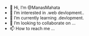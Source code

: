 - 👋 Hi, I’m @ManasMahata
- 👀 I’m interested in .web devlopment..
- 🌱 I’m currently learning .devlopment.
- 💞️ I’m looking to collaborate on ...
- 📫 How to reach me ...

<!---
ManasMahata/ManasMahata is a ✨ special ✨ repository because its `README.md` (this file) appears on your GitHub profile.
You can click the Preview link to take a look at your changes.
--->
